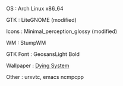 OS
:  Arch Linux x86_64

GTK
:  LiteGNOME (modified)

Icons
:  Minimal_perception_glossy (modified)

WM
:  StumpWM

GTK Font
:  GeosansLight Bold

Wallpaper
:  [Dying System](http://gucken.deviantart.com/art/Dying-System-61266597?offset=170)

Other
:  urxvtc, emacs ncmpcpp

